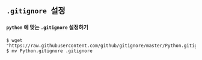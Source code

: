 ## `.gitignore `설정

#### `python` 에 맞는 `.gitignore` 설정하기  

	$ wget "https://raw.githubusercontent.com/github/gitignore/master/Python.gitignore"
	$ mv Python.gitignore .gitignore
